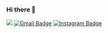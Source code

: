 ### Hi there 👋

<!--
**hanol-gida/hanol-gida** is a ✨ _special_ ✨ repository because its `README.md` (this file) appears on your GitHub profile.Cancel changes

Here are some ideas to get you started:

- 🔭 I’m currently working on ...
- 🌱 I’m currently learning ...
- 👯 I’m looking to collaborate on ...
- 🤔 I’m looking for help with ...
- 💬 Ask me about ...
- 📫 How to reach me: ...
- 😄 Pronouns: ...
- ⚡ Fun fact: ...
-->

<a href="https://github.com/patience94" target="_blank"><img src="https://img.shields.io/badge/When I was in university..-181717?style=flat-square&logo=GitHub&logoColor=white"/></a>
[![Gmail Badge](https://img.shields.io/badge/Gmail-d14836?style=flat-square&logo=Gmail&logoColor=white&link=mailto:21300282@handong.edu)](mailto:21300282@handong.edu)
[![Instagram Badge](https://img.shields.io/badge/-Instagram-dd2a7b?style=flat-square&logo=instagram&logoColor=white&link=https://www.instagram.com/dongchan_isaac/)](https://www.instagram.com/dongchan_isaac/) <br>


